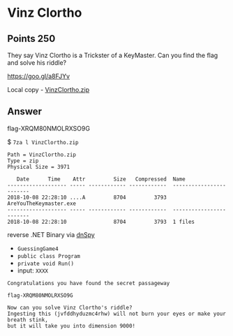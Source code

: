 # Vinz Clortho

## Points 250

They say Vinz Clortho is a Trickster of a KeyMaster. Can you find the flag and solve his riddle?

https://goo.gl/a8FJYv

Local copy - [VinzClortho.zip](bin/VinzClortho.zip)

## Answer

flag-XRQM80NMOLRXSO9G

$ `7za l VinzClortho.zip`
```
Path = VinzClortho.zip
Type = zip
Physical Size = 3971

   Date      Time    Attr         Size   Compressed  Name
------------------- ----- ------------ ------------  ------------------------
2018-10-08 22:28:10 ....A         8704         3793  AreYouTheKeymaster.exe
------------------- ----- ------------ ------------  ------------------------
2018-10-08 22:28:10               8704         3793  1 files
```

reverse .NET Binary via [dnSpy](https://github.com/0xd4d/dnSpy/releases)

- `GuessingGame4`
- `public class Program`
- `private void Run()`
- input: `XXXX`

```
Congratulations you have found the secret passageway

flag-XRQM80NMOLRXSO9G

Now can you solve Vinz Clortho's riddle?
Ingesting this (jvfddhyduzmc4rhw) will not burn your eyes or make your breath stink,
but it will take you into dimension 9000!
```

